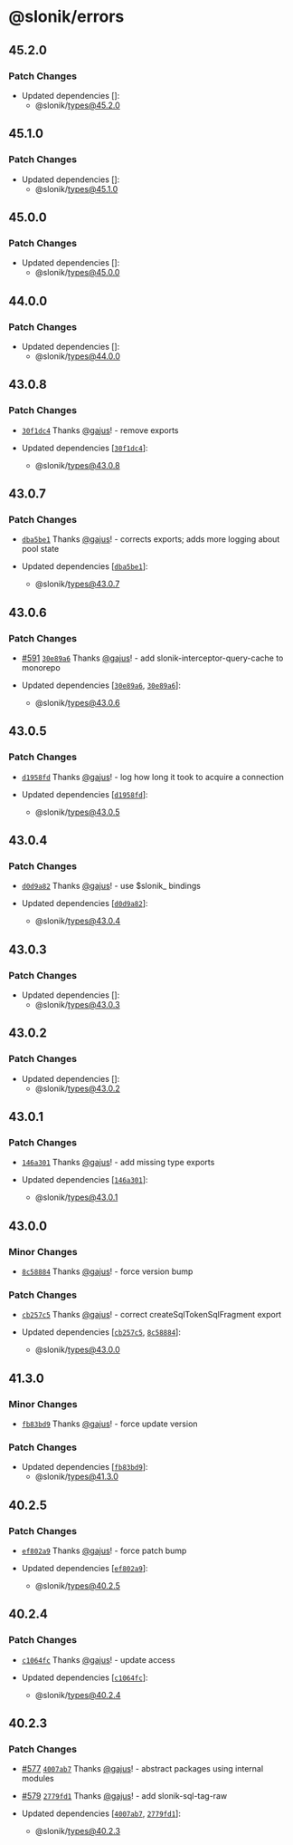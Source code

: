 # @slonik/errors

## 45.2.0

### Patch Changes

- Updated dependencies []:
  - @slonik/types@45.2.0

## 45.1.0

### Patch Changes

- Updated dependencies []:
  - @slonik/types@45.1.0

## 45.0.0

### Patch Changes

- Updated dependencies []:
  - @slonik/types@45.0.0

## 44.0.0

### Patch Changes

- Updated dependencies []:
  - @slonik/types@44.0.0

## 43.0.8

### Patch Changes

- [`30f1dc4`](https://github.com/gajus/slonik/commit/30f1dc4469fe6065f90651c2e1c501d5374358c7) Thanks [@gajus](https://github.com/gajus)! - remove exports

- Updated dependencies [[`30f1dc4`](https://github.com/gajus/slonik/commit/30f1dc4469fe6065f90651c2e1c501d5374358c7)]:
  - @slonik/types@43.0.8

## 43.0.7

### Patch Changes

- [`dba5be1`](https://github.com/gajus/slonik/commit/dba5be1b34868059c3f64a8dc44e48703625a3b9) Thanks [@gajus](https://github.com/gajus)! - corrects exports; adds more logging about pool state

- Updated dependencies [[`dba5be1`](https://github.com/gajus/slonik/commit/dba5be1b34868059c3f64a8dc44e48703625a3b9)]:
  - @slonik/types@43.0.7

## 43.0.6

### Patch Changes

- [#591](https://github.com/gajus/slonik/pull/591) [`30e89a6`](https://github.com/gajus/slonik/commit/30e89a6f2ab1fc8f9d010bb0157ce41aa4da80e8) Thanks [@gajus](https://github.com/gajus)! - add slonik-interceptor-query-cache to monorepo

- Updated dependencies [[`30e89a6`](https://github.com/gajus/slonik/commit/30e89a6f2ab1fc8f9d010bb0157ce41aa4da80e8), [`30e89a6`](https://github.com/gajus/slonik/commit/30e89a6f2ab1fc8f9d010bb0157ce41aa4da80e8)]:
  - @slonik/types@43.0.6

## 43.0.5

### Patch Changes

- [`d1958fd`](https://github.com/gajus/slonik/commit/d1958fd6acfcd48cc4148811106b63daf28b52a8) Thanks [@gajus](https://github.com/gajus)! - log how long it took to acquire a connection

- Updated dependencies [[`d1958fd`](https://github.com/gajus/slonik/commit/d1958fd6acfcd48cc4148811106b63daf28b52a8)]:
  - @slonik/types@43.0.5

## 43.0.4

### Patch Changes

- [`d0d9a82`](https://github.com/gajus/slonik/commit/d0d9a82dee0980c4768d74e90e20491ada126816) Thanks [@gajus](https://github.com/gajus)! - use $slonik\_ bindings

- Updated dependencies [[`d0d9a82`](https://github.com/gajus/slonik/commit/d0d9a82dee0980c4768d74e90e20491ada126816)]:
  - @slonik/types@43.0.4

## 43.0.3

### Patch Changes

- Updated dependencies []:
  - @slonik/types@43.0.3

## 43.0.2

### Patch Changes

- Updated dependencies []:
  - @slonik/types@43.0.2

## 43.0.1

### Patch Changes

- [`146a301`](https://github.com/gajus/slonik/commit/146a3011b6b9cbd1a3a5dbc7ce3a13d9cc6bb2ae) Thanks [@gajus](https://github.com/gajus)! - add missing type exports

- Updated dependencies [[`146a301`](https://github.com/gajus/slonik/commit/146a3011b6b9cbd1a3a5dbc7ce3a13d9cc6bb2ae)]:
  - @slonik/types@43.0.1

## 43.0.0

### Minor Changes

- [`8c58884`](https://github.com/gajus/slonik/commit/8c588849338dbc626d661a04af9f162a791f3e31) Thanks [@gajus](https://github.com/gajus)! - force version bump

### Patch Changes

- [`cb257c5`](https://github.com/gajus/slonik/commit/cb257c55a72ce82364ce1e3bf787e4cc2a517989) Thanks [@gajus](https://github.com/gajus)! - correct createSqlTokenSqlFragment export

- Updated dependencies [[`cb257c5`](https://github.com/gajus/slonik/commit/cb257c55a72ce82364ce1e3bf787e4cc2a517989), [`8c58884`](https://github.com/gajus/slonik/commit/8c588849338dbc626d661a04af9f162a791f3e31)]:
  - @slonik/types@43.0.0

## 41.3.0

### Minor Changes

- [`fb83bd9`](https://github.com/gajus/slonik/commit/fb83bd900b85b5e672db49694a8171b9296c252c) Thanks [@gajus](https://github.com/gajus)! - force update version

### Patch Changes

- Updated dependencies [[`fb83bd9`](https://github.com/gajus/slonik/commit/fb83bd900b85b5e672db49694a8171b9296c252c)]:
  - @slonik/types@41.3.0

## 40.2.5

### Patch Changes

- [`ef802a9`](https://github.com/gajus/slonik/commit/ef802a91be2bc6e69b077c544cc7f9e5a2687433) Thanks [@gajus](https://github.com/gajus)! - force patch bump

- Updated dependencies [[`ef802a9`](https://github.com/gajus/slonik/commit/ef802a91be2bc6e69b077c544cc7f9e5a2687433)]:
  - @slonik/types@40.2.5

## 40.2.4

### Patch Changes

- [`c1064fc`](https://github.com/gajus/slonik/commit/c1064fc3f21f839effc1687737942332a7c05b0d) Thanks [@gajus](https://github.com/gajus)! - update access

- Updated dependencies [[`c1064fc`](https://github.com/gajus/slonik/commit/c1064fc3f21f839effc1687737942332a7c05b0d)]:
  - @slonik/types@40.2.4

## 40.2.3

### Patch Changes

- [#577](https://github.com/gajus/slonik/pull/577) [`4007ab7`](https://github.com/gajus/slonik/commit/4007ab7e07d5b71e8f41e145584979fa36885275) Thanks [@gajus](https://github.com/gajus)! - abstract packages using internal modules

- [#579](https://github.com/gajus/slonik/pull/579) [`2779fd1`](https://github.com/gajus/slonik/commit/2779fd15ddae35b9830f4c156648e444cd793f13) Thanks [@gajus](https://github.com/gajus)! - add slonik-sql-tag-raw

- Updated dependencies [[`4007ab7`](https://github.com/gajus/slonik/commit/4007ab7e07d5b71e8f41e145584979fa36885275), [`2779fd1`](https://github.com/gajus/slonik/commit/2779fd15ddae35b9830f4c156648e444cd793f13)]:
  - @slonik/types@40.2.3
